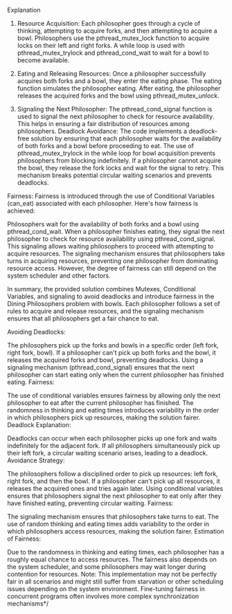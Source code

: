 Explanation
1. Resource Acquisition:
Each philosopher goes through a cycle of thinking, attempting to acquire forks, and then attempting to acquire a bowl.
Philosophers use the pthread_mutex_lock function to acquire locks on their left and right forks.
A while loop is used with pthread_mutex_trylock and pthread_cond_wait to wait for a bowl to become available.

2. Eating and Releasing Resources:
Once a philosopher successfully acquires both forks and a bowl, they enter the eating phase.
The eating function simulates the philosopher eating.
After eating, the philosopher releases the acquired forks and the bowl using pthread_mutex_unlock.

3. Signaling the Next Philosopher:
The pthread_cond_signal function is used to signal the next philosopher to check for resource availability.
This helps in ensuring a fair distribution of resources among philosophers.
Deadlock Avoidance:
The code implements a deadlock-free solution by ensuring that each philosopher waits for the availability of both forks and a bowl before proceeding to eat. The use of pthread_mutex_trylock in the while loop for bowl acquisition prevents philosophers from blocking indefinitely. If a philosopher cannot acquire the bowl, they release the fork locks and wait for the signal to retry. This mechanism breaks potential circular waiting scenarios and prevents deadlocks.

Fairness:
Fairness is introduced through the use of Conditional Variables (can_eat) associated with each philosopher. Here's how fairness is achieved:

Philosophers wait for the availability of both forks and a bowl using pthread_cond_wait.
When a philosopher finishes eating, they signal the next philosopher to check for resource availability using pthread_cond_signal.
This signaling allows waiting philosophers to proceed with attempting to acquire resources.
The signaling mechanism ensures that philosophers take turns in acquiring resources, preventing one philosopher from dominating resource access. However, the degree of fairness can still depend on the system scheduler and other factors.

In summary, the provided solution combines Mutexes, Conditional Variables, and signaling to avoid deadlocks and introduce fairness in the Dining Philosophers problem with bowls. Each philosopher follows a set of rules to acquire and release resources, and the signaling mechanism ensures that all philosophers get a fair chance to eat.



Avoiding Deadlocks:

The philosophers pick up the forks and bowls in a specific order (left fork, right fork, bowl).
If a philosopher can't pick up both forks and the bowl, it releases the acquired forks and bowl, preventing deadlocks.
Using a signaling mechanism (pthread_cond_signal) ensures that the next philosopher can start eating only when the current philosopher has finished eating.
Fairness:

The use of conditional variables ensures fairness by allowing only the next philosopher to eat after the current philosopher has finished.
The randomness in thinking and eating times introduces variability in the order in which philosophers pick up resources, making the solution fairer.
Deadlock Explanation:

Deadlocks can occur when each philosopher picks up one fork and waits indefinitely for the adjacent fork. If all philosophers simultaneously pick up their left fork, a circular waiting scenario arises, leading to a deadlock.
Avoidance Strategy:

The philosophers follow a disciplined order to pick up resources: left fork, right fork, and then the bowl.
If a philosopher can't pick up all resources, it releases the acquired ones and tries again later.
Using conditional variables ensures that philosophers signal the next philosopher to eat only after they have finished eating, preventing circular waiting.
Fairness:

The signaling mechanism ensures that philosophers take turns to eat.
The use of random thinking and eating times adds variability to the order in which philosophers access resources, making the solution fairer.
Estimation of Fairness:

Due to the randomness in thinking and eating times, each philosopher has a roughly equal chance to access resources.
The fairness also depends on the system scheduler, and some philosophers may wait longer during contention for resources.
Note: This implementation may not be perfectly fair in all scenarios and might still suffer from starvation or other scheduling issues depending on the system environment. Fine-tuning fairness in concurrent programs often involves more complex synchronization mechanisms*/